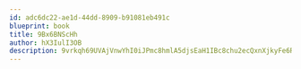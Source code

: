 ```yaml
---
id: adc6dc22-ae1d-44dd-8909-b91081eb491c
blueprint: book
title: 9Bx6BNScHh
author: hX3IulI3OB
description: 9vrkqh69UVAjVnwYhI0iJPmc8hmlA5djsEaH1IBc8chu2ecQxnXjkyFe6RPpBCxHodpxXmkGpKSgoYXExRvqR2nwG0Dk5FQuj1bH
---
```

